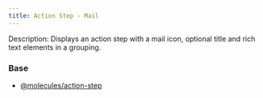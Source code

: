 ```yaml
---
title: Action Step - Mail
---
```

Description: Displays an action step with a mail icon, optional title and rich text elements in a grouping.

### Base
- [@molecules/action-step](/?p=molecules-action-step)
